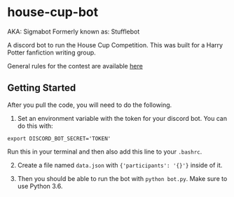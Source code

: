 # house-cup-bot
AKA: Sigmabot
Formerly known as: Stufflebot

A discord bot to run the House Cup Competition. This was built for a Harry Potter fanfiction writing group.

General rules for the contest are available [here](https://docs.google.com/document/d/1z03xR7jpi-oXwmI9N1XpU6N90BnXmj5ptyASdWnIkNA/edit?usp=sharing)

## Getting Started

After you pull the code, you will need to do the following.

1. Set an environment variable with the token for your discord bot. You can do this with:

```
export DISCORD_BOT_SECRET='TOKEN'
```
 Run this in your terminal and then also add this line to your `.bashrc`.

2. Create a file named `data.json` with `{'participants': '{}'}` inside of it.

3. Then you should be able to run the bot with `python bot.py`. Make sure to use Python 3.6.
